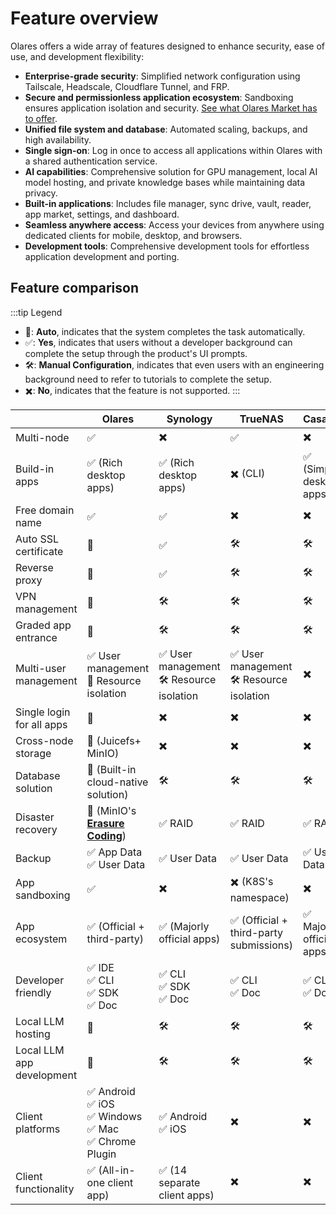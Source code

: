 # Feature overview

Olares offers a wide array of features designed to enhance security, ease of use, and development flexibility:

- **Enterprise-grade security**: Simplified network configuration using Tailscale, Headscale, Cloudflare Tunnel, and FRP.
- **Secure and permissionless application ecosystem**: Sandboxing ensures application isolation and security. [See what Olares Market has to offer](https://market.olares.xyz/).
- **Unified file system and database**: Automated scaling, backups, and high availability.
- **Single sign-on**: Log in once to access all applications within Olares with a shared authentication service.
- **AI capabilities**: Comprehensive solution for GPU management, local AI model hosting, and private knowledge bases while maintaining data privacy.
- **Built-in applications**: Includes file manager, sync drive, vault, reader, app market, settings, and dashboard.
- **Seamless anywhere access**: Access your devices from anywhere using dedicated clients for mobile, desktop, and browsers.
- **Development tools**: Comprehensive development tools for effortless application development and porting.

## Feature comparison
:::tip Legend
- 🚀: **Auto**, indicates that the system completes the task automatically.
- ✅: **Yes**, indicates that users without a developer background can complete the setup through the product's UI prompts.
- 🛠️: **Manual Configuration**, indicates that even users with an engineering background need to refer to tutorials to complete the setup.
- ✖️:  **No**, indicates that the feature is not supported.
:::

|                           | Olares                                                                                                     | Synology                                    | TrueNAS                                     | CasaOS                  | Unraid                                        |
|---------------------------|------------------------------------------------------------------------------------------------------------|---------------------------------------------|---------------------------------------------|-------------------------|-----------------------------------------------|
| Multi-node                | ✅                                                                                                          | ✖️                                          | ✅                                           | ✖️                      | ✖️                                            |
| Build-in apps             | ✅ (Rich desktop apps)                                                                                      | ✅ (Rich desktop apps)                       | ✖️ (CLI)                                    | ✅ (Simple desktop apps) | ✅ (Dashboard)                                 |
| Free domain name          | ✅                                                                                                          | ✅                                           | ✖️                                          | ✖️                      | ✖️                                            |
| Auto SSL certificate      | 🚀                                                                                                         | ✅                                           | 🛠️                                         | 🛠️                     | 🛠️                                           |
| Reverse proxy             | 🚀                                                                                                         | ✅                                           | 🛠️                                         | 🛠️                     | 🛠️                                           |
| VPN management            | 🚀                                                                                                         | 🛠️                                         | 🛠️                                         | 🛠️                     | 🛠️                                           |
| Graded app entrance       | 🚀                                                                                                         | 🛠️                                         | 🛠️                                         | 🛠️                     | 🛠️                                           |
| Multi-user management     | ✅ User management <br>🚀 Resource isolation                                                                | ✅ User management<br>🛠️ Resource isolation | ✅ User management<br>🛠️ Resource isolation | ✖️                      | ✅ User management  <br>🛠️ Resource isolation |
| Single login for all apps | 🚀                                                                                                         | ✖️                                          | ✖️                                          | ✖️                      | ✖️                                            |
| Cross-node storage        | 🚀 (Juicefs+<br>MinIO)                                                                                     | ✖️                                          | ✖️                                          | ✖️                      | ✖️                                            |
| Database solution         | 🚀 (Built-in cloud-native solution)                                                                        | 🛠️                                         | 🛠️                                         | 🛠️                     | 🛠️                                           |
| Disaster recovery         | 🚀 (MinIO's [**Erasure Coding**](https://min.io/docs/minio/linux/operations/concepts/erasure-coding.html)) | ✅ RAID                                      | ✅ RAID                                      | ✅ RAID                  | ✅ Unraid Storage                              |
| Backup                    | ✅ App Data  <br>✅ User Data                                                                                | ✅ User Data                                 | ✅ User Data                                 | ✅ User Data             | ✅ User Data                                   |
| App sandboxing            | ✅                                                                                                          | ✖️                                          | ✖️ (K8S's namespace)                        | ✖️                      | ✖️                                            |
| App ecosystem             | ✅ (Official + third-party)                                                                                 | ✅ (Majorly official apps)                   | ✅ (Official + third-party submissions)      | ✅ Majorly official apps | ✅ (Community app market)                      |
| Developer friendly        | ✅ IDE  <br>✅ CLI  <br>✅ SDK  <br>✅ Doc                                                                     | ✅ CLI  <br>✅ SDK  <br>✅ Doc                 | ✅ CLI  <br>✅ Doc                            | ✅ CLI  <br>✅ Doc        | ✅ Doc                                         |
| Local LLM hosting         | 🚀                                                                                                         | 🛠️                                         | 🛠️                                         | 🛠️                     | 🛠️                                           |
| Local LLM app development | 🚀                                                                                                         | 🛠️                                         | 🛠️                                         | 🛠️                     | 🛠️                                           |
| Client platforms          | ✅ Android  <br>✅ iOS  <br>✅ Windows  <br>✅ Mac  <br>✅ Chrome Plugin                                        | ✅ Android  <br>✅ iOS                        | ✖️                                          | ✖️                      | ✖️                                            |
| Client functionality      | ✅ (All-in-one client app)                                                                                  | ✅ (14 separate client apps)                 | ✖️                                          | ✖️                      | ✖️                                            |
